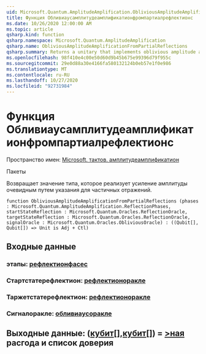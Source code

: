 ```yaml
---
uid: Microsoft.Quantum.AmplitudeAmplification.ObliviousAmplitudeAmplificationFromPartialReflections
title: Функция Обливиаусамплитудеамплификатионфромпартиалрефлектионс
ms.date: 10/26/2020 12:00:00 AM
ms.topic: article
qsharp.kind: function
qsharp.namespace: Microsoft.Quantum.AmplitudeAmplification
qsharp.name: ObliviousAmplitudeAmplificationFromPartialReflections
qsharp.summary: Returns a unitary that implements oblivious amplitude amplification by specifying for partial reflections.
ms.openlocfilehash: 98f410e4c00e50d60d9b45b675e99396d79f955c
ms.sourcegitcommit: 29e0d88a30e4166fa580132124b0eb57e1f0e986
ms.translationtype: MT
ms.contentlocale: ru-RU
ms.lasthandoff: 10/27/2020
ms.locfileid: "92731984"
---
```

# <a name="obliviousamplitudeamplificationfrompartialreflections-function"></a>Функция Обливиаусамплитудеамплификатионфромпартиалрефлектионс

Пространство имен: [Microsoft. тактов. амплитудеамплификатион](xref:Microsoft.Quantum.AmplitudeAmplification)

Пакеты [](https://nuget.org/packages/)


Возвращает значение типа, которое реализует усиление амплитуды очевидным путем указания для частичных отражений.

```qsharp
function ObliviousAmplitudeAmplificationFromPartialReflections (phases : Microsoft.Quantum.AmplitudeAmplification.ReflectionPhases, startStateReflection : Microsoft.Quantum.Oracles.ReflectionOracle, targetStateReflection : Microsoft.Quantum.Oracles.ReflectionOracle, signalOracle : Microsoft.Quantum.Oracles.ObliviousOracle) : ((Qubit[], Qubit[]) => Unit is Adj + Ctl)
```


## <a name="input"></a>Входные данные

### <a name="phases--reflectionphases"></a>этапы: [рефлектионфасес](xref:Microsoft.Quantum.AmplitudeAmplification.ReflectionPhases)




### <a name="startstatereflection--reflectionoracle"></a>Стартстатерефлектион: [рефлектионоракле](xref:Microsoft.Quantum.Oracles.ReflectionOracle)




### <a name="targetstatereflection--reflectionoracle"></a>Таржетстатерефлектион: [рефлектионоракле](xref:Microsoft.Quantum.Oracles.ReflectionOracle)




### <a name="signaloracle--obliviousoracle"></a>Сигналоракле: [обливиаусоракле](xref:Microsoft.Quantum.Oracles.ObliviousOracle)





## <a name="output--qubitqubit--unit-adj--ctl"></a>Выходные данные: ([кубит](xref:microsoft.quantum.lang-ref.qubit)[],[кубит](xref:microsoft.quantum.lang-ref.qubit)[]) = [>ная](xref:microsoft.quantum.lang-ref.unit) расгода и список доверия

